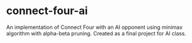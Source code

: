 # connect-four-ai
An implementation of Connect Four with an AI opponent using minimax algorithm with alpha-beta pruning. Created as a final project for AI class.
